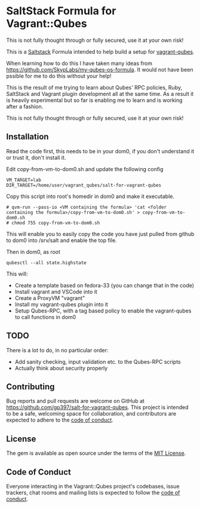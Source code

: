 # SaltStack Formula for Vagrant::Qubes

This is not fully thought through or fully secured, use it at your own risk!

This is a [Saltstack](https://saltstack.com) Formula intended to help build a setup for [vagrant-qubes](https://github.com/gp397/vagrant-qubes).

When learning how to do this I have taken many ideas from https://github.com/SkypLabs/my-qubes-os-formula.  It would not have been pssible for me to do this without your help!

This is the result of me trying to learn about Qubes' RPC policies, Ruby, SaltStack and Vagrant plugin development all at the same time.  As a result it is heavily experimental but so far is enabling me to learn and is working after a fashion.

This is not fully thought through or fully secured, use it at your own risk!

## Installation
Read the code first, this needs to be in your dom0, if you don't understand it or trust it, don't install it.

Edit copy-from-vm-to-dom0.sh and update the following config

```
VM_TARGET=lab
DIR_TARGET=/home/user/vagrant_qubes/salt-for-vagrant-qubes
```

Copy this script into root's homedir in dom0 and make it executable.

```
# qvm-run --pass-io <VM containing the formula> 'cat <folder containing the formula>/copy-from-vm-to-dom0.sh' > copy-from-vm-to-dom0.sh
# chmod 755 copy-from-vm-to-dom0.sh
```

This will enable you to easily copy the code you have just pulled from github to dom0 into /srv/salt and enable the top file.

Then in dom0, as root

```
qubesctl --all state.highstate
```

This will:
- Create a template based on fedora-33 (you can change that in the code)
- Install vagrant and VSCode into it
- Create a ProxyVM "vagrant"
- Install my vagrant-qubes plugin into it
- Setup Qubes-RPC, with a tag based policy to enable the vagrant-qubes to call functions in dom0

## TODO

There is a lot to do, in no particular order:
- Add sanity checking, input validation etc. to the Qubes-RPC scripts
- Actually think about security properly

## Contributing

Bug reports and pull requests are welcome on GitHub at https://github.com/gp397/salt-for-vagrant-qubes. This project is intended to be a safe, welcoming space for collaboration, and contributors are expected to adhere to the [code of conduct](https://github.com/gp397/salt-for-vagrant-qubes/blob/master/CODE_OF_CONDUCT.md).

## License

The gem is available as open source under the terms of the [MIT License](https://opensource.org/licenses/MIT).

## Code of Conduct

Everyone interacting in the Vagrant::Qubes project's codebases, issue trackers, chat rooms and mailing lists is expected to follow the [code of conduct](https://github.com/gp397/salt-for-vagrant-qubes/blob/master/CODE_OF_CONDUCT.md).
